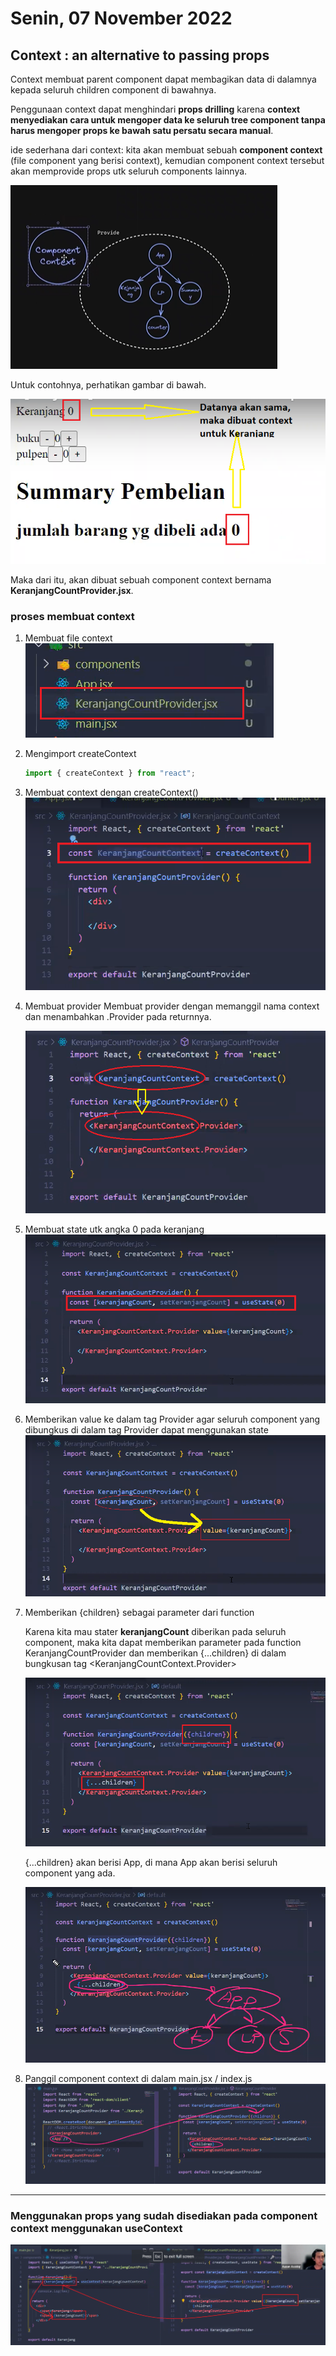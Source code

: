 # Senin, 07 November 2022

## Context : an alternative to passing props

Context membuat parent component dapat membagikan data di dalamnya kepada seluruh children component di bawahnya.

Penggunaan context dapat menghindari **props drilling** karena **context menyediakan cara untuk mengoper data ke seluruh tree component tanpa harus mengoper props ke bawah satu persatu secara manual**.

ide sederhana dari context:
kita akan membuat sebuah **component context** (file component yang berisi context), kemudian component context tersebut akan memprovide props utk seluruh components lainnya.

<img src="./gambar/senin-3.png"/>

Untuk contohnya, perhatikan gambar di bawah.

<img src="./gambar/senin-4.png"/>

Maka dari itu, akan dibuat sebuah component context bernama **KeranjangCountProvider.jsx**.

### **proses membuat context**

1. Membuat file context
   <img src="./gambar/senin-5.png"/>

2. Mengimport createContext

   ```javascript
   import { createContext } from "react";
   ```

3. Membuat context dengan createContext()
   <img src="./gambar/senin-6.png"/>

4. Membuat provider
   Membuat provider dengan memanggil nama context dan menambahkan .Provider pada returnnya.

    <img src="./gambar/senin-7.png"/>

5. Membuat state utk angka 0 pada keranjang
   <img src="./gambar/senin-8.png"/>

6. Memberikan value ke dalam tag Provider agar seluruh component yang dibungkus di dalam tag Provider dapat menggunakan state
   <img src="./gambar/senin-9.png"/>

7. Memberikan {children} sebagai parameter dari function

   Karena kita mau stater **keranjangCount** diberikan pada seluruh component, maka kita dapat memberikan parameter pada function KeranjangCountProvider dan memberikan {...children} di dalam bungkusan tag <KeranjangCountContext.Provider>

   <img src="./gambar/senin-10.png"/>

   <br>

   {...children} akan berisi App, di mana App akan berisi seluruh component yang ada.

   <img src="./gambar/senin-11.png"/>

8. Panggil component context di dalam main.jsx / index.js
   <img src="./gambar/senin-12.png"/>

---

### Menggunakan props yang sudah disediakan pada component context menggunakan useContext

<img src="./gambar/senin-13.png"/>

